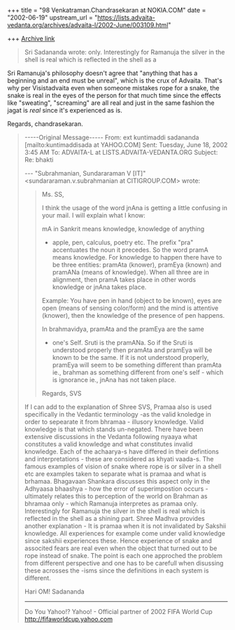 +++
title = "98 Venkatraman.Chandrasekaran at NOKIA.COM"
date = "2002-06-19"
upstream_url = "https://lists.advaita-vedanta.org/archives/advaita-l/2002-June/003109.html"

+++
[Archive link](https://lists.advaita-vedanta.org/archives/advaita-l/2002-June/003109.html)

> Sri Sadananda wrote:
>only.  Interestingly for Ramanuja the silver in the
>shell is real which is reflected in the shell as a

Sri Ramanuja's philosophy doesn't agree that "anything 
that has a beginning and an end must be unreal", which 
is the crux of Advaita. That's why per Visistadvaita 
even when someone mistakes rope for a snake, the snake 
is real in the eyes of the person for that much time 
since the effects like "sweating", "screaming" are all 
real and just in the same fashion the jagat is *real* 
since it's experienced as is.

Regards,
chandrasekaran.



> -----Original Message-----
> From: ext kuntimaddi sadananda [mailto:kuntimaddisada at YAHOO.COM]
> Sent: Tuesday, June 18, 2002 3:45 AM
> To: ADVAITA-L at LISTS.ADVAITA-VEDANTA.ORG
> Subject: Re: bhakti
> 
> 
> --- "Subrahmanian, Sundararaman V [IT]"
> <sundararaman.v.subrahmanian at CITIGROUP.COM> wrote:
> > Ms. SS,
> >
> > I think the usage of the word jnAna is getting a
> > little confusing in your
> > mail.  I will explain what I know:
> >
> > mA in Sankrit means knowledge, knowledge of anything
> > - apple, pen, calculus,
> > poetry etc.  The prefix "pra" accentuates the noun
> > it precedes.  So the word
> > pramA means knowledge.  For knowledge to happen
> > there have to be three
> > entities: pramAta (knower), pramEya (known) and
> > pramANa (means of
> > knowledge).  When all three are in alignment, then
> > pramA takes place in
> > other words knowledge or jnAna takes place.
> >
> > Example:  You have pen in hand (object to be known),
> > eyes are open (means of
> > sensing color/form) and the mind is attentive
> > (knower), then the knowledge
> > of the presence of pen happens.
> >
> > In brahmavidya, pramAta and the pramEya are the same
> > - one's Self.  Sruti is
> > the pramANa.  So if the Sruti is understood properly
> > then pramAta and
> > pramEya will be known to be the same.  If it is not
> > understood properly,
> > pramEya will seem to be something different than
> > pramAta ie., brahman as
> > something different from one's self - which is
> > ignorance ie., jnAna has not
> > taken place.
> >
> > Regards,
> > SVS
> 
> If I can add to the explanation of Shree SVS, Pramaa
> also is used specifically in the Vedantic terminology
> -as  the valid knoledge in order to sepearate it from
> bhramaa - illusory knowledge. Valid knowledge is that
> which stands un-negated. There have been extensive
> discussions in the Vedanta following nyaaya what
> constitutes a valid knowledge and what constitutes
> invalid knowledge.  Each of the achaarya-s have
> differed in their defintions and interpretations -
> these are considered as khyati vaada-s.  The famous
> examples of vision of snake where rope is or silver in
> a shell etc are examples taken to separate what is
> pramaa and what is brhamaa.  Bhagavaan Shankara
> discusses this aspect only in the Adhyaasa bhaashya -
> how the error of superimpostion occurs - ultimately
> relates this to perception of the world on Brahman as
> bhramaa only - which Ramanuja interpretes as pramaa
> only.  Interestingly for Ramanuja the silver in the
> shell is real which is reflected in the shell as a
> shining part.
> Shree Madhva provides another explanation - It is
> pramaa when it is not invalidated by Sakshii
> knowledge.  All experiences for example come under
> valid knowledge since sakshii experiences these.
> Hence experience of snake and associted fears are real
> even when the object that turned out to be rope
> instead of snake. The point is each one approched the
> problem from different perspective and one has to be
> carefull when disussing these acrosses the -isms since
> the definitions in each system is different.
> 
> Hari OM!
> Sadananda
> 
> 
> 
> 
> 
> 
> 
> __________________________________________________
> Do You Yahoo!?
> Yahoo! - Official partner of 2002 FIFA World Cup
> http://fifaworldcup.yahoo.com
> 

